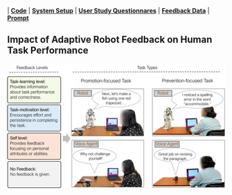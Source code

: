 
| [**Code**](https://github.com/robot-feedback/feedback-impact)
| [**System Setup**](https://github.com/robot-feedback/feedback-impact/system_setup)
| [**User Study Questionnares**](https://github.com/robot-feedback/feedback-impact/supplementary_files)
| [**Feedback Data**](https://github.com/robot-feedback/feedback-impact/generated_feedback)
| [**Prompt**](https://github.com/robot-feedback/feedback-impact/llm_prompt)


## Impact of Adaptive Robot Feedback on Human Task Performance

![Feedback Study Design](./project_images/feedback_study_design.png)
